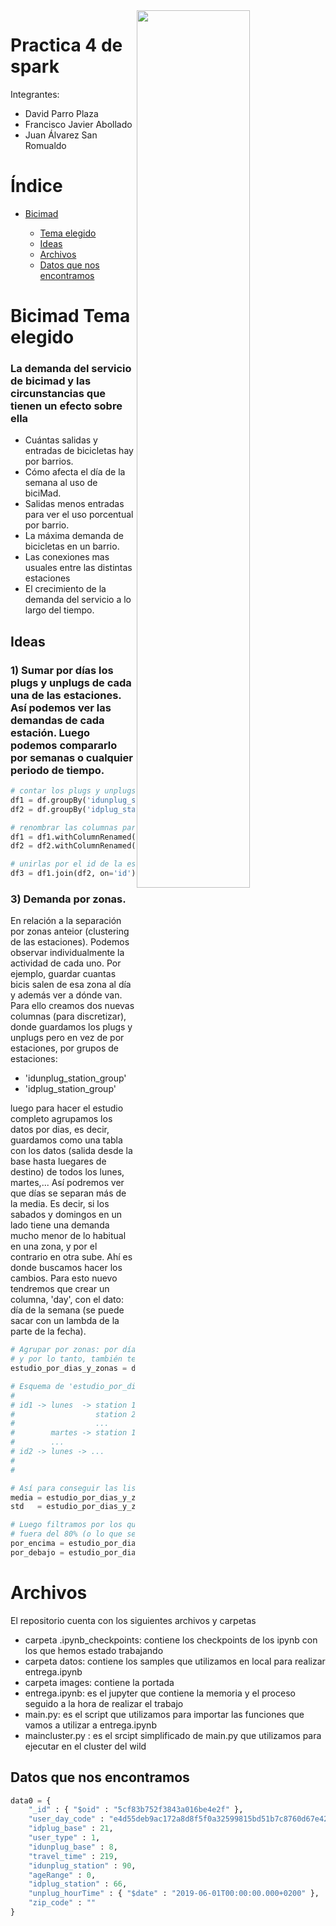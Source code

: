 
<img align="right" src="images/01-bicimad-escena-principal.gif" width="60%"/>

# Practica 4 de spark

Integrantes:
* David Parro Plaza
* Francisco Javier Abollado
* Juan Álvarez San Romualdo


# Índice 

 - [Bicimad](#id1)

    - [Tema elegido](#id1.1)
    - [Ideas](#id1.2)
    - [Archivos](#id1.3)
    - [Datos que nos encontramos](#id1.4)


# Bicimad Tema elegido <a name=id1> </a>


### La demanda del servicio de bicimad y las circunstancias que tienen un efecto sobre ella

* Cuántas salidas y entradas de bicicletas hay por barrios.
* Cómo afecta el día de la semana al uso de biciMad. 
* Salidas menos entradas para ver el uso porcentual por barrio.
* La máxima demanda de bicicletas en un barrio.
* Las conexiones mas usuales entre las distintas estaciones
* El crecimiento de la demanda del servicio a lo largo del tiempo. 
 

## Ideas <a name=id1.2> </a>

### 1) Sumar por días los plugs y unplugs de cada una de las estaciones. Así podemos ver las demandas de cada estación. Luego podemos compararlo por semanas o cualquier periodo de tiempo.

```python 
# contar los plugs y unplugs
df1 = df.groupBy('idunplug_station').count()
df2 = df.groupBy('idplug_station').count()

# renombrar las columnas para unirlas
df1 = df1.withColumnRenamed('idunplug_station', 'id').withColumnRenamed('count', 'n_unplugs')
df2 = df2.withColumnRenamed('idplug_station', unplug_hourTime'id').withColumnRenamed('count', 'n_plugs')

# unirlas por el id de la estación
df3 = df1.join(df2, on='id')
```



### 3) Demanda por zonas.

En relación a la separación por zonas anteior (clustering de las estaciones). Podemos observar individualmente la actividad de cada uno. Por ejemplo, guardar cuantas bicis salen de esa zona al día y además ver a dónde van. Para ello creamos dos nuevas columnas (para discretizar), donde guardamos los plugs y unplugs pero en vez de por estaciones, por grupos de estaciones:

 - 'idunplug_station_group' 
 - 'idplug_station_group'

luego para hacer el estudio completo agrupamos los datos por dias, es decir, guardamos como una tabla con los datos (salida desde la base hasta luegares de destino) de todos los lunes, martes,... Así podremos ver que días se separan más de la media. Es decir, si los sabados y domingos en un lado tiene una demanda mucho menor de lo habitual en una zona, y por el contrario en otra sube. Ahí es donde buscamos hacer los cambios. Para esto nuevo tendremos que crear un columna, 'day', con el dato: día de la semana (se puede sacar con un lambda de la parte de la fecha).

```python
# Agrupar por zonas: por días: los sitios a los que van,
# y por lo tanto, también tendremos la cantidad de movimiento de ese lugar.
estudio_por_dias_y_zonas = df.gruopBy('idunplug_station_group').groupBy('day').groupBy('idplug_station_group').count()

# Esquema de 'estudio_por_dias_y_zonas':
#
# id1 -> lunes  -> station 1 = [20,13,2,34,54,4,...] # estos son los datos de todos los lunes del mes / año ..
#                  station 2 = [10,23,4,34,74,4,...]
#                  ...
#        martes -> station 1 = [...]
#        ...
# id2 -> lunes -> ...
#
#

# Así para conseguir las listas con la media y desviación típica de dichas listas de valores hacemos:
media = estudio_por_dias_y_zonas.mean()
std   = estudio_por_dias_y_zonas.std()

# Luego filtramos por los que están muy por debajo de la media (o muy por encima). Para ello vemos si estan 
# fuera del 80% (o lo que sea) de una población normal de media y desviación típica las obtenidas.
por_encima = estudio_por_dias_y_zonas.filter((datos - media) / std > Z_alpha)
por_debajo = estudio_por_dias_y_zonas.filter((datos - media) / std < Z_alpha)
```

# Archivos <a name=id1.3> </a>

El repositorio cuenta con los siguientes archivos y carpetas


* carpeta .ipynb_checkpoints:  contiene los checkpoints de los ipynb con los que hemos estado trabajando
* carpeta datos: contiene los samples que utilizamos en local para realizar entrega.ipynb 
* carpeta images: contiene la portada 
* entrega.ipynb: es el jupyter que contiene la memoria y el proceso seguido a la hora de realizar el trabajo
* main.py: es el script que utilizamos para importar las funciones que vamos a utilizar a entrega.ipynb
* maincluster.py : es el srcipt simplificado de main.py que utilizamos para ejecutar en el cluster del wild 


## Datos que nos encontramos <a name=id1.4> </a>

```python
data0 = { 
    "_id" : { "$oid" : "5cf83b752f3843a016be4e2f" }, 
    "user_day_code" : "e4d55deb9ac172a8d8f5f0a32599815bd51b7c8760d67e42b11adf7c0829341b", 
    "idplug_base" : 21, 
    "user_type" : 1, 
    "idunplug_base" : 8, 
    "travel_time" : 219, 
    "idunplug_station" : 90, 
    "ageRange" : 0, 
    "idplug_station" : 66, 
    "unplug_hourTime" : { "$date" : "2019-06-01T00:00:00.000+0200" }, 
    "zip_code" : "" 
}
```



